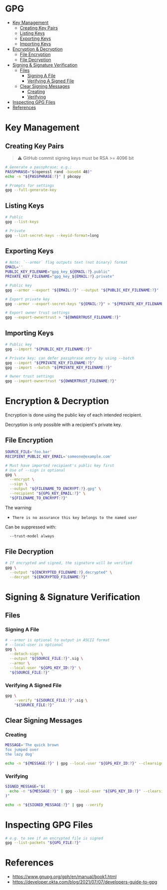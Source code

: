 # GPG

* [Key Management](#key-management)
    * [Creating Key Pairs](#creating-key-pairs)
    * [Listing Keys](#listing-keys)
    * [Exporting Keys](#exporting-keys)
    * [Importing Keys](#importing-keys)
* [Encryption & Decryption](#encryption--decryption)
    * [File Encryption](#file-encryption)
    * [File Decryption](#file-decryption)
* [Signing & Signature Verification](#signing--signature-verification)
    * [Files](#files)
        * [Signing A File](#signing-a-file)
        * [Verifying A Signed File](#verifying-a-signed-file)
    * [Clear Signing Messages](#clear-signing-messages)
        * [Creating](#creating)
        * [Verifying](#verifying)
* [Inspecting GPG Files](#inspecting-gpg-files)
* [References](#references)

# Key Management

## Creating Key Pairs

> ⚠️ GitHub commit signing keys must be RSA >= 4096 bit

```bash
# Generate a passphrase; e.g.:
PASSPHRASE="$(openssl rand -base64 48)"
echo -n "${PASSPHRASE:?}" | pbcopy

# Prompts for settings
gpg --full-generate-key
```

## Listing Keys

```bash
# Public
gpg --list-keys
```

```bash
# Private
gpg --list-secret-keys --keyid-format=long
```

## Exporting Keys

```bash
# Note: `--armor` flag outputs text (not binary) format
EMAIL=''
PUBLIC_KEY_FILENAME="gpg_key_${EMAIL:?}.public"
PRIVATE_KEY_FILENAME="gpg_key_${EMAIL:?}.private"

# Public key
gpg --armor --export "${EMAIL:?}" --output "${PUBLIC_KEY_FILENAME:?}"

# Export private key
gpg --armor --export-secret-keys "${EMAIL:?}" > "${PRIVATE_KEY_FILENAME:?}"

# Export owner trust settings
gpg --export-ownertrust > "${OWNERTRUST_FILENAME:?}"
```

## Importing Keys

```bash
# Public key
gpg --import "${PUBLIC_KEY_FILENAME:?}"
```

```bash
# Private key; can defer passphrase entry by using --batch
gpg --import "${PRIVATE_KEY_FILENAME:?}"
gpg --import --batch "${PRIVATE_KEY_FILENAME:?}"
```

```bash
# Owner trust settings
gpg --import-ownertrust "${OWNERTRUST_FILENAME:?}"
```

# Encryption & Decryption

Encryption is done using the public key of each intended recipient.

Decryption is only possible with a recipient's private key.

## File Encryption

```bash
SOURCE_FILE='foo.bar'
RECIPIENT_PUBLIC_KEY_EMAIL='someone@example.com'
```

```bash
# Must have imported recipient's public key first
# Use of --sign is optional
gpg \
  --encrypt \
  --sign \
  --output "${FILENAME_TO_ENCRYPT:?}.gpg" \
  --recipient "${GPG_KEY_EMAIL:?}" \
  "${FILENAME_TO_ENCRYPT:?}"
```

The warning:

* `There is no assurance this key belongs to the named user`

Can be suppressed with:

```bash
  --trust-model always
```

## File Decryption

```bash
# If encrypted and signed, the signature will be verified 
gpg \
  --output "${ENCRYPTED_FILENAME:?}.decrypted" \
  --decrypt "${ENCRYPTED_FILENAME:?}"
```

# Signing & Signature Verification

## Files

### Signing A File

```bash
# --armor is optional to output in ASCII format
# --local-user is optional
gpg \
  --detach-sign \
  --output "${SOURCE_FILE:?}".sig \
  --armor \
  --local-user "${GPG_KEY_ID:?}" \
  "${SOURCE_FILE:?}"
```

### Verifying A Signed File

```bash
gpg \
    --verify "${SOURCE_FILE:?}".sig \
    "${SOURCE_FILE:?}"
```

## Clear Signing Messages

### Creating

```bash
MESSAGE='The quick brown
fox jumped over
the lazy dog'

echo -n "${MESSAGE:?}" | gpg --local-user "${GPG_KEY_ID:?}" --clearsign
```

### Verifying

```bash
SIGNED_MESSAGE="$(
  echo -n "${MESSAGE:?}" | gpg --local-user "${GPG_KEY_ID:?}" --clearsign
)"

echo -n "${SIGNED_MESSAGE:?}" | gpg --verify
```

# Inspecting GPG Files

```bash
# e.g. to see if an encrypted file is signed
gpg --list-packets "${GPG_FILE:?}"
```

# References

* https://www.gnupg.org/gph/en/manual/book1.html
* https://developer.okta.com/blog/2021/07/07/developers-guide-to-gpg
